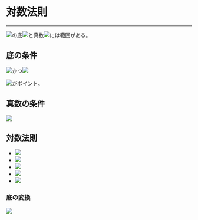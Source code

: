 # 対数法則

---

<img src="https://latex.codecogs.com/gif.latex?log_a{b}"/>の底<img src="https://latex.codecogs.com/gif.latex?a"/>と真数<img src="https://latex.codecogs.com/gif.latex?b"/>には範囲がある。

## 底の条件
<img src="https://latex.codecogs.com/gif.latex?a>0"/>かつ<img src="https://latex.codecogs.com/gif.latex?a\not=1"/>

<img src="https://latex.codecogs.com/gif.latex?a\not=1"/>がポイント。

## 真数の条件
<img src="https://latex.codecogs.com/gif.latex?b>0"/>

## 対数法則
- <img src="https://latex.codecogs.com/gif.latex?log_a{1}=0"/>
- <img src="https://latex.codecogs.com/gif.latex?log_a=1"/>
- <img src="https://latex.codecogs.com/gif.latex?log_a{M^r}=rlog_a{M}"/>
- <img src="https://latex.codecogs.com/gif.latex?log_a{M}+log_a{N}=log_a{MN}"/>
- <img src="https://latex.codecogs.com/gif.latex?log_a{M}-log_a{N}=log_a{\frac{M}{N}}"/>

### 底の変換

<img src="https://latex.codecogs.com/gif.latex?log_a{b}=\frac{log_c{b}}{log_c{a}}"/>

